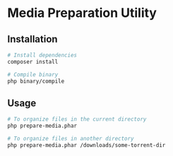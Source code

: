 # Media Preparation Utility

## Installation
```sh
# Install dependencies
composer install

# Compile binary
php binary/compile
```

## Usage
```sh
# To organize files in the current directory
php prepare-media.phar

# To organize files in another directory
php prepare-media.phar /downloads/some-torrent-dir
```
